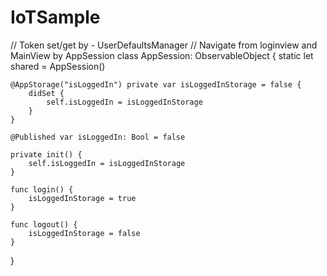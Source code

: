 # IoTSample
// Token set/get by - UserDefaultsManager
// Navigate from loginview and MainView by AppSession
class AppSession: ObservableObject { 
    static let shared = AppSession()

    @AppStorage("isLoggedIn") private var isLoggedInStorage = false {
        didSet {
            self.isLoggedIn = isLoggedInStorage
        }
    }

    @Published var isLoggedIn: Bool = false

    private init() {
        self.isLoggedIn = isLoggedInStorage
    }

    func login() {
        isLoggedInStorage = true
    }

    func logout() {
        isLoggedInStorage = false
    }
}

